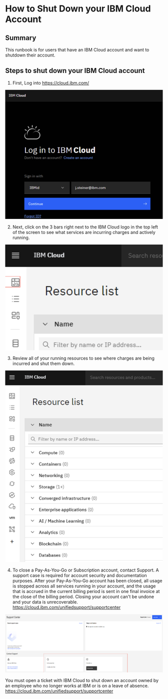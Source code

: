 # How to Shut Down your IBM Cloud Account

## Summary
This runbook is for users that have an IBM Cloud account and want to shutdown their account.

## Steps to shut down your IBM Cloud account

1. First, Log into https://cloud.ibm.com/

![Shutdown Login IBMcloud](IBM-Technology-Zone/IBM-Technology-Zone-Runbooks/Images/shutdown-login-ibmcloud.png)

2. Next, click on the 3 bars right next to the IBM Cloud logo in the top left of the screen to see what services are incurring charges and actively running.

![Shutdown Resources IBMcloud](IBM-Technology-Zone/IBM-Technology-Zone-Runbooks/Images/shutdown-resources-ibmcloud.png)

3. Review all of your running resources to see where charges are being incurred and shut them down.

![Shutdown Resource List](IBM-Technology-Zone/IBM-Technology-Zone-Runbooks/Images/shutdown-resource-list.png)

4. To close a Pay-As-You-Go or Subscription account, contact Support. A support case is required for account security and documentation purposes. After your Pay-As-You-Go account has been closed, all usage is stopped across all services running in your account, and the usage that is accrued in the current billing period is sent in one final invoice at the close of the billing period. Closing your account can't be undone and your data is unrecoverable.
https://cloud.ibm.com/unifiedsupport/supportcenter

![Shutdown Support](IBM-Technology-Zone/IBM-Technology-Zone-Runbooks/Images/shutdown-support.png)

You must open a ticket with IBM Cloud to shut down an account owned by an employee who no longer works at IBM or is on a leave of absence.
https://cloud.ibm.com/unifiedsupport/supportcenter
